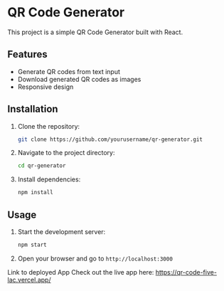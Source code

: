 # QR Code Generator

This project is a simple QR Code Generator built with React.

## Features

- Generate QR codes from text input
- Download generated QR codes as images
- Responsive design

## Installation

1. Clone the repository:
    ```bash
    git clone https://github.com/yourusername/qr-generator.git
    ```
2. Navigate to the project directory:
    ```bash
    cd qr-generator
    ```
3. Install dependencies:
    ```bash
    npm install
    ```

## Usage

1. Start the development server:
    ```bash
    npm start
    ```
2. Open your browser and go to `http://localhost:3000`

Link to deployed App Check out the live app here: https://qr-code-five-lac.vercel.app/

